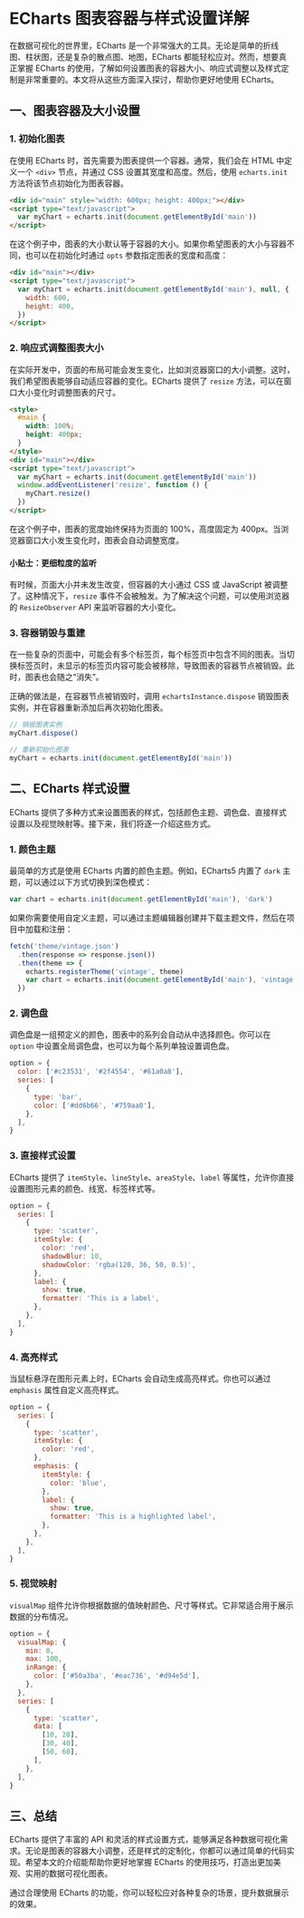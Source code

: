 # ECharts 图表容器与样式设置详解

在数据可视化的世界里，ECharts 是一个非常强大的工具。无论是简单的折线图、柱状图，还是复杂的散点图、地图，ECharts 都能轻松应对。然而，想要真正掌握 ECharts 的使用，了解如何设置图表的容器大小、响应式调整以及样式定制是非常重要的。本文将从这些方面深入探讨，帮助你更好地使用 ECharts。

## 一、图表容器及大小设置

### 1. 初始化图表

在使用 ECharts 时，首先需要为图表提供一个容器。通常，我们会在 HTML 中定义一个 `<div>` 节点，并通过 CSS 设置其宽度和高度。然后，使用 `echarts.init` 方法将该节点初始化为图表容器。

```html
<div id="main" style="width: 600px; height: 400px;"></div>
<script type="text/javascript">
  var myChart = echarts.init(document.getElementById('main'))
</script>
```

在这个例子中，图表的大小默认等于容器的大小。如果你希望图表的大小与容器不同，也可以在初始化时通过 `opts` 参数指定图表的宽度和高度：

```html
<div id="main"></div>
<script type="text/javascript">
  var myChart = echarts.init(document.getElementById('main'), null, {
    width: 600,
    height: 400,
  })
</script>
```

### 2. 响应式调整图表大小

在实际开发中，页面的布局可能会发生变化，比如浏览器窗口的大小调整。这时，我们希望图表能够自动适应容器的变化。ECharts 提供了 `resize` 方法，可以在窗口大小变化时调整图表的尺寸。

```html
<style>
  #main {
    width: 100%;
    height: 400px;
  }
</style>
<div id="main"></div>
<script type="text/javascript">
  var myChart = echarts.init(document.getElementById('main'))
  window.addEventListener('resize', function () {
    myChart.resize()
  })
</script>
```

在这个例子中，图表的宽度始终保持为页面的 100%，高度固定为 400px。当浏览器窗口大小发生变化时，图表会自动调整宽度。

#### 小贴士：更细粒度的监听

有时候，页面大小并未发生改变，但容器的大小通过 CSS 或 JavaScript 被调整了。这种情况下，`resize` 事件不会被触发。为了解决这个问题，可以使用浏览器的 `ResizeObserver` API 来监听容器的大小变化。

### 3. 容器销毁与重建

在一些复杂的页面中，可能会有多个标签页，每个标签页中包含不同的图表。当切换标签页时，未显示的标签页内容可能会被移除，导致图表的容器节点被销毁。此时，图表也会随之“消失”。

正确的做法是，在容器节点被销毁时，调用 `echartsInstance.dispose` 销毁图表实例，并在容器重新添加后再次初始化图表。

```javascript
// 销毁图表实例
myChart.dispose()

// 重新初始化图表
myChart = echarts.init(document.getElementById('main'))
```

## 二、ECharts 样式设置

ECharts 提供了多种方式来设置图表的样式，包括颜色主题、调色盘、直接样式设置以及视觉映射等。接下来，我们将逐一介绍这些方式。

### 1. 颜色主题

最简单的方式是使用 ECharts 内置的颜色主题。例如，ECharts5 内置了 `dark` 主题，可以通过以下方式切换到深色模式：

```javascript
var chart = echarts.init(document.getElementById('main'), 'dark')
```

如果你需要使用自定义主题，可以通过主题编辑器创建并下载主题文件，然后在项目中加载和注册：

```javascript
fetch('theme/vintage.json')
  .then(response => response.json())
  .then(theme => {
    echarts.registerTheme('vintage', theme)
    var chart = echarts.init(document.getElementById('main'), 'vintage')
  })
```

### 2. 调色盘

调色盘是一组预定义的颜色，图表中的系列会自动从中选择颜色。你可以在 `option` 中设置全局调色盘，也可以为每个系列单独设置调色盘。

```javascript
option = {
  color: ['#c23531', '#2f4554', '#61a0a8'],
  series: [
    {
      type: 'bar',
      color: ['#dd6b66', '#759aa0'],
    },
  ],
}
```

### 3. 直接样式设置

ECharts 提供了 `itemStyle`、`lineStyle`、`areaStyle`、`label` 等属性，允许你直接设置图形元素的颜色、线宽、标签样式等。

```javascript
option = {
  series: [
    {
      type: 'scatter',
      itemStyle: {
        color: 'red',
        shadowBlur: 10,
        shadowColor: 'rgba(120, 36, 50, 0.5)',
      },
      label: {
        show: true,
        formatter: 'This is a label',
      },
    },
  ],
}
```

### 4. 高亮样式

当鼠标悬浮在图形元素上时，ECharts 会自动生成高亮样式。你也可以通过 `emphasis` 属性自定义高亮样式。

```javascript
option = {
  series: [
    {
      type: 'scatter',
      itemStyle: {
        color: 'red',
      },
      emphasis: {
        itemStyle: {
          color: 'blue',
        },
        label: {
          show: true,
          formatter: 'This is a highlighted label',
        },
      },
    },
  ],
}
```

### 5. 视觉映射

`visualMap` 组件允许你根据数据的值映射颜色、尺寸等样式。它非常适合用于展示数据的分布情况。

```javascript
option = {
  visualMap: {
    min: 0,
    max: 100,
    inRange: {
      color: ['#50a3ba', '#eac736', '#d94e5d'],
    },
  },
  series: [
    {
      type: 'scatter',
      data: [
        [10, 20],
        [30, 40],
        [50, 60],
      ],
    },
  ],
}
```

## 三、总结

ECharts 提供了丰富的 API 和灵活的样式设置方式，能够满足各种数据可视化需求。无论是图表的容器大小调整，还是样式的定制化，你都可以通过简单的代码实现。希望本文的介绍能帮助你更好地掌握 ECharts 的使用技巧，打造出更加美观、实用的数据可视化图表。

通过合理使用 ECharts 的功能，你可以轻松应对各种复杂的场景，提升数据展示的效果。

